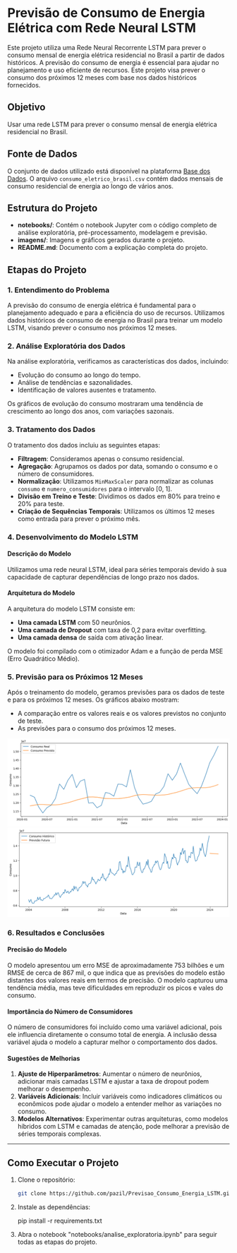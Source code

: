 # Previsão de Consumo de Energia Elétrica com Rede Neural LSTM

Este projeto utiliza uma Rede Neural Recorrente LSTM para prever o consumo mensal de energia elétrica residencial no Brasil a partir de dados históricos. A previsão do consumo de energia é essencial para ajudar no planejamento e uso eficiente de recursos. Este projeto visa prever o consumo dos próximos 12 meses com base nos dados históricos fornecidos.

## Objetivo

Usar uma rede LSTM para prever o consumo mensal de energia elétrica residencial no Brasil.

## Fonte de Dados

O conjunto de dados utilizado está disponível na plataforma [Base dos Dados](https://basedosdados.org/dataset/3e31e540-81ba-4665-9e72-3f81c176adad?table=b955feef-1649-428b-ba46-bc891d2facc2). O arquivo `consumo_eletrico_brasil.csv` contém dados mensais de consumo residencial de energia ao longo de vários anos.

## Estrutura do Projeto

- **notebooks/**: Contém o notebook Jupyter com o código completo de análise exploratória, pré-processamento, modelagem e previsão.
- **imagens/**: Imagens e gráficos gerados durante o projeto.
- **README.md**: Documento com a explicação completa do projeto.

## Etapas do Projeto

### 1. Entendimento do Problema

A previsão do consumo de energia elétrica é fundamental para o planejamento adequado e para a eficiência do uso de recursos. Utilizamos dados históricos de consumo de energia no Brasil para treinar um modelo LSTM, visando prever o consumo nos próximos 12 meses.

### 2. Análise Exploratória dos Dados

Na análise exploratória, verificamos as características dos dados, incluindo:
- Evolução do consumo ao longo do tempo.
- Análise de tendências e sazonalidades.
- Identificação de valores ausentes e tratamento.

Os gráficos de evolução do consumo mostraram uma tendência de crescimento ao longo dos anos, com variações sazonais. 

### 3. Tratamento dos Dados

O tratamento dos dados incluiu as seguintes etapas:
- **Filtragem**: Consideramos apenas o consumo residencial.
- **Agregação**: Agrupamos os dados por data, somando o consumo e o número de consumidores.
- **Normalização**: Utilizamos `MinMaxScaler` para normalizar as colunas `consumo` e `numero_consumidores` para o intervalo [0, 1].
- **Divisão em Treino e Teste**: Dividimos os dados em 80% para treino e 20% para teste.
- **Criação de Sequências Temporais**: Utilizamos os últimos 12 meses como entrada para prever o próximo mês.

### 4. Desenvolvimento do Modelo LSTM

#### Descrição do Modelo
Utilizamos uma rede neural LSTM, ideal para séries temporais devido à sua capacidade de capturar dependências de longo prazo nos dados.

#### Arquitetura do Modelo
A arquitetura do modelo LSTM consiste em:
- **Uma camada LSTM** com 50 neurônios.
- **Uma camada de Dropout** com taxa de 0,2 para evitar overfitting.
- **Uma camada densa** de saída com ativação linear.
  
O modelo foi compilado com o otimizador Adam e a função de perda MSE (Erro Quadrático Médio).

### 5. Previsão para os Próximos 12 Meses

Após o treinamento do modelo, geramos previsões para os dados de teste e para os próximos 12 meses. Os gráficos abaixo mostram:
- A comparação entre os valores reais e os valores previstos no conjunto de teste.
- As previsões para o consumo dos próximos 12 meses.

![Gráfico de Previsão no Conjunto de Teste](imagens/consumo_real_vs_previsto.png)
![Previsão para os Próximos 12 Meses](imagens/previsao_futura.png)

### 6. Resultados e Conclusões

#### Precisão do Modelo
O modelo apresentou um erro MSE de aproximadamente 753 bilhões e um RMSE de cerca de 867 mil, o que indica que as previsões do modelo estão distantes dos valores reais em termos de precisão. O modelo capturou uma tendência média, mas teve dificuldades em reproduzir os picos e vales do consumo.

#### Importância do Número de Consumidores
O número de consumidores foi incluído como uma variável adicional, pois ele influencia diretamente o consumo total de energia. A inclusão dessa variável ajuda o modelo a capturar melhor o comportamento dos dados.

#### Sugestões de Melhorias
1. **Ajuste de Hiperparâmetros**: Aumentar o número de neurônios, adicionar mais camadas LSTM e ajustar a taxa de dropout podem melhorar o desempenho.
2. **Variáveis Adicionais**: Incluir variáveis como indicadores climáticos ou econômicos pode ajudar o modelo a entender melhor as variações no consumo.
3. **Modelos Alternativos**: Experimentar outras arquiteturas, como modelos híbridos com LSTM e camadas de atenção, pode melhorar a previsão de séries temporais complexas.

---

## Como Executar o Projeto

1. Clone o repositório:
   ```bash
   git clone https://github.com/pazil/Previsao_Consumo_Energia_LSTM.git

2. Instale as dependências:

    pip install -r requirements.txt

3. Abra o notebook "notebooks/analise_exploratoria.ipynb" para seguir todas as etapas do projeto.